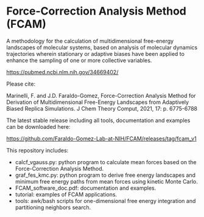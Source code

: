 # Force-Correction Analysis Method (FCAM)

A methodology for the calculation of multidimensional free-energy landscapes of molecular systems, based on analysis of molecular dynamics trajectories wherein stationary or adaptive biases have been applied to enhance the sampling of one or more collective variables. 

https://pubmed.ncbi.nlm.nih.gov/34669402/

Please cite:

Marinelli, F. and J.D. Faraldo-Gomez, Force-Correction Analysis Method for Derivation of Multidimensional Free-Energy Landscapes from Adaptively Biased Replica Simulations. J Chem Theory Comput, 2021, 17: p. 6775-6788 

The latest stable release including all tools, documentation and examples can be downloaded here:

https://github.com/Faraldo-Gomez-Lab-at-NIH/FCAM/releases/tag/fcam_v1

This repository includes:

- calcf_vgauss.py: python program to calculate mean forces based on the Force-Correction Analysis Method.  
- graf_fes_kmc.py: python program to derive free energy landscapes and minimum free energy paths from mean forces using kinetic Monte Carlo.  
- FCAM_software_doc.pdf: documentation and examples.  
- tutorial: examples of FCAM applications.  
- tools: awk/bash scripts for one-dimensional free energy integration and partitioning neighbors search.  
